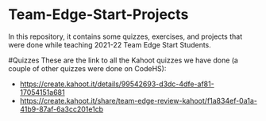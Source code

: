 # Team-Edge-Start-Projects
In this repository, it contains some quizzes, exercises, and projects that were done while teaching 2021-22 Team Edge Start Students.

#Quizzes
These are the link to all the Kahoot quizzes we have done (a couple of other quizzes were done on CodeHS):
- https://create.kahoot.it/details/99542693-d3dc-4dfe-af81-17054151a681
- https://create.kahoot.it/share/team-edge-review-kahoot/f1a834ef-0a1a-41b9-87af-6a3cc201e1cb
